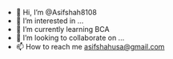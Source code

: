 - 👋 Hi, I’m @Asifshah8108
- 👀 I’m interested in ...
- 🌱 I’m currently learning BCA
- 💞️ I’m looking to collaborate on ...
- 📫 How to reach me asifshahusa@gmail.com

<!---
Asifshah8108/Asifshah8108 is a ✨ special ✨ repository because its `README.md` (this file) appears on your GitHub profile.
You can click the Preview link to take a look at your changes.
--->
